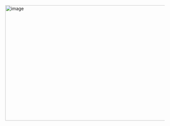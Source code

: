 
<img width="1209" height="365" alt="image" src="https://github.com/user-attachments/assets/e75e0cda-d913-4614-911d-d70e0536b4e5" />

<!--
![](https://github-readme-stats.vercel.app/api?username=BasitBM&theme=cobalt&hide_border=false)

![](https://nirzak-streak-stats.vercel.app/?user=BasitBM&theme=cobalt&hide_border=false)  

![](https://github-readme-stats.vercel.app/api/top-langs/?username=BasitBM&theme=cobalt&layout=compact)  

![](https://github-contributor-stats.vercel.app/api?username=BasitBM&limit=5&theme=rose&combine_all_yearly_contributions=true)  

[![](https://visitcount.itsvg.in/api?id=BasitBM&icon=0&color=10)](https://visitcount.itsvg.in)

<img width="1209" height="409" alt="image" src="https://github.com/user-attachments/assets/ef853341-7800-4f98-bca3-f8e0fb4aa64e" />


**BasitMN/BasitMN** is a ✨ _special_ ✨ repository because its `README.md` (this file) appears on your GitHub profile.

Here are some ideas to get you started:

- 🔭 I’m currently working on ...
- 🌱 I’m currently learning ...
- 👯 I’m looking to collaborate on ...
- 🤔 I’m looking for help with ...
- 💬 Ask me about ...
- 📫 How to reach me: ...
- 😄 Pronouns: ...
- ⚡ Fun fact: ...
-->
